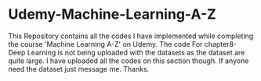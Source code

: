 # Udemy-Machine-Learning-A-Z
This Repository contains all the codes I have implemented while completing the course 'Machine Learning A-Z' on Udemy. The code For chapter8- Deep Learning is not being uploaded with the datasets as the dataset are quite large. I have uploaded all the codes on this section though. If anyone need the dataset just message me. Thanks. 
